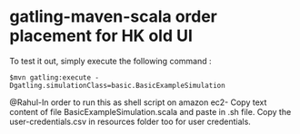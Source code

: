 gatling-maven-scala order placement for HK old UI
=========================

To test it out, simply execute the following command :

    $mvn gatling:execute -Dgatling.simulationClass=basic.BasicExampleSimulation
    
@Rahul-In order to run this as shell script on amazon ec2- Copy text content of file  BasicExampleSimulation.scala and paste in .sh file. Copy the user-credentials.csv in resources folder too for user credentials.


     
